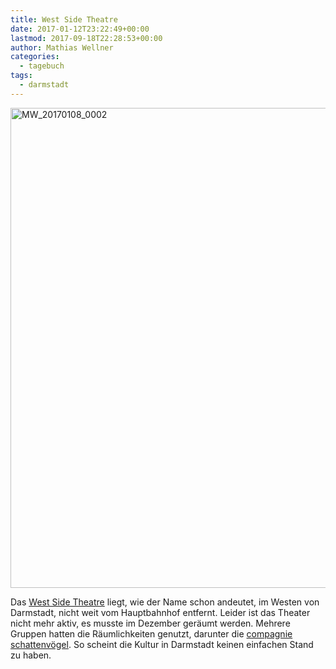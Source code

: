 ```yaml
---
title: West Side Theatre
date: 2017-01-12T23:22:49+00:00
lastmod: 2017-09-18T22:28:53+00:00
author: Mathias Wellner
categories:
  - tagebuch
tags:
  - darmstadt
---
```

<a data-flickr-embed="true"  href="https://www.flickr.com/photos/mwellner/32982747871/in/dateposted-public/" title="MW_20170108_0002">
  <img src="https://c1.staticflickr.com/3/2904/32982747871_64d8fe3505_b.jpg" width="1024" height="768" alt="MW_20170108_0002">
</a>
<script async src="//embedr.flickr.com/assets/client-code.js" charset="utf-8"></script>

Das <a href="http://westsidetheatre.de" target="_blank">West Side Theatre</a> liegt, wie der Name schon andeutet, im Westen von Darmstadt, nicht weit vom Hauptbahnhof entfernt. Leider ist das Theater nicht mehr aktiv, es musste im Dezember geräumt werden. Mehrere Gruppen hatten die Räumlichkeiten genutzt, darunter die <a href="http://www.compagnie-schattenvoegel.de/" target="_blank">compagnie schattenvögel</a>. So scheint die Kultur in Darmstadt keinen einfachen Stand zu haben.